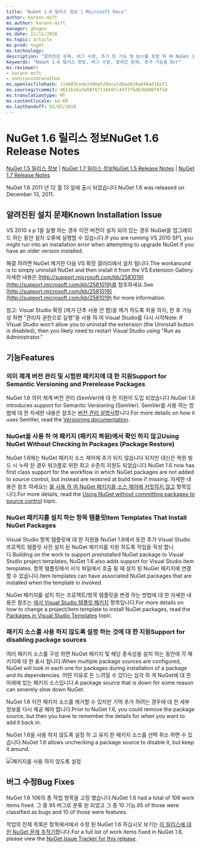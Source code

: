 ```yaml
---
title: "NuGet 1.6 릴리스 정보 | Microsoft Docs"
author: karann-msft
ms.author: karann-msft
manager: ghogen
ms.date: 11/11/2016
ms.topic: article
ms.prod: nuget
ms.technology: 
description: "알려진된 문제, 버그 수정, 추가 된 기능 및 Dcr를 포함 하 여 NuGet 1.6에 대 한 릴리스 정보입니다."
keywords: "NuGet 1.6 릴리스 정보, 버그 수정, 알려진 문제, 추가 기능을 Dcr"
ms.reviewer:
- karann-msft
- unniravindranathan
ms.openlocfilehash: 114b03cede24dee520ace1d8aa920a648ad16af1
ms.sourcegitcommit: 4651b16a3a08f6711669fc4577f5d63b600f8f58
ms.translationtype: MT
ms.contentlocale: ko-KR
ms.lasthandoff: 02/02/2018
---
```

 # <a name="nuget-16-release-notes"></a><span data-ttu-id="8725a-104">NuGet 1.6 릴리스 정보</span><span class="sxs-lookup"><span data-stu-id="8725a-104">NuGet 1.6 Release Notes</span></span>

<span data-ttu-id="8725a-105">[NuGet 1.5 릴리스 정보](../release-notes/nuget-1.5.md) | [NuGet 1.7 릴리스 정보](../release-notes/nuget-1.7.md)</span><span class="sxs-lookup"><span data-stu-id="8725a-105">[NuGet 1.5 Release Notes](../release-notes/nuget-1.5.md) | [NuGet 1.7 Release Notes](../release-notes/nuget-1.7.md)</span></span>

<span data-ttu-id="8725a-106">NuGet 1.6 2011 년 12 월 13 일에 출시 되었습니다.</span><span class="sxs-lookup"><span data-stu-id="8725a-106">NuGet 1.6 was released on December 13, 2011.</span></span>

## <a name="known-installation-issue"></a><span data-ttu-id="8725a-107">알려진된 설치 문제</span><span class="sxs-lookup"><span data-stu-id="8725a-107">Known Installation Issue</span></span>
<span data-ttu-id="8725a-108">VS 2010 s p 1을 실행 하는 경우 이전 버전이 설치 되어 있는 경우 NuGet을 업그레이드 하는 동안 설치 오류에 실행할 수 있습니다.</span><span class="sxs-lookup"><span data-stu-id="8725a-108">If you are running VS 2010 SP1, you might run into an installation error when attempting to upgrade NuGet if you have an older version installed.</span></span>

<span data-ttu-id="8725a-109">해결 하려면 NuGet 제거한 다음 VS 확장 갤러리에서 설치 됩니다.</span><span class="sxs-lookup"><span data-stu-id="8725a-109">The workaround is to simply uninstall NuGet and then install it from the VS Extension Gallery.</span></span>  <span data-ttu-id="8725a-110">자세한 내용은 [http://support.microsoft.com/kb/2581019](http://support.microsoft.com/kb/2581019)를 참조하세요.</span><span class="sxs-lookup"><span data-stu-id="8725a-110">See [http://support.microsoft.com/kb/2581019](http://support.microsoft.com/kb/2581019) for more information.</span></span>

<span data-ttu-id="8725a-111">참고: Visual Studio 확장 (제거 단추 사용 안 함)을 제거 하도록 허용 하지, 한 후 가능성 하면 "관리자 권한으로 실행"을 사용 하 여 Visual Studio를 다시 시작</span><span class="sxs-lookup"><span data-stu-id="8725a-111">Note: If Visual Studio won't allow you to uninstall the extension (the Uninstall button is disabled), then you likely need to restart Visual Studio using "Run as Administrator."</span></span>

## <a name="features"></a><span data-ttu-id="8725a-112">기능</span><span class="sxs-lookup"><span data-stu-id="8725a-112">Features</span></span>

### <a name="support-for-semantic-versioning-and-prerelease-packages"></a><span data-ttu-id="8725a-113">의미 체계 버전 관리 및 시험판 패키지에 대 한 지원</span><span class="sxs-lookup"><span data-stu-id="8725a-113">Support for Semantic Versioning and Prerelease Packages</span></span>
<span data-ttu-id="8725a-114">NuGet 1.6 의미 체계 버전 관리 (SemVer)에 대 한 지원이 도입 되었습니다.</span><span class="sxs-lookup"><span data-stu-id="8725a-114">NuGet 1.6 introduces support for Semantic Versioning (SemVer).</span></span> <span data-ttu-id="8725a-115">SemVer를 사용 하는 방법에 대 한 자세한 내용은 참조는 [버전 관리 설명서](../create-packages/prerelease-packages.md)합니다.</span><span class="sxs-lookup"><span data-stu-id="8725a-115">For more details on how it uses SemVer, read the [Versioning documentation](../create-packages/prerelease-packages.md).</span></span>

### <a name="using-nuget-without-checking-in-packages-package-restore"></a><span data-ttu-id="8725a-116">NuGet을 사용 하 여 패키지 (패키지 복원)에서 확인 하지 않고</span><span class="sxs-lookup"><span data-stu-id="8725a-116">Using NuGet Without Checking In Packages (Package Restore)</span></span>
<span data-ttu-id="8725a-117">NuGet 1.6에는 NuGet 패키지 소스 제어에 추가 되지 않습니다 되지만 대신은 복원 빌드 시 누락 된 경우 워크플로 위한 최고 수준의 지원도 되었습니다.</span><span class="sxs-lookup"><span data-stu-id="8725a-117">NuGet 1.6 now has first class support for the workflow in which NuGet packages are not added to source control, but instead are restored at build time if missing.</span></span> <span data-ttu-id="8725a-118">자세한 내용은 참조 하세요는 [를 사용 하 여 NuGet 패키지를 소스 제어에 커밋하지 않고](../consume-packages/packages-and-source-control.md) 항목입니다.</span><span class="sxs-lookup"><span data-stu-id="8725a-118">For more details, read the [Using NuGet without committing packages to source control](../consume-packages/packages-and-source-control.md) topic.</span></span>

### <a name="item-templates-that-install-nuget-packages"></a><span data-ttu-id="8725a-119">NuGet 패키지를 설치 하는 항목 템플릿</span><span class="sxs-lookup"><span data-stu-id="8725a-119">Item Templates That Install NuGet Packages</span></span>
<span data-ttu-id="8725a-120">Visual Studio 항목 템플릿에 대 한 지원을 NuGet 1.6에서 또한 추가 Visual Studio 프로젝트 템플릿 사전 설치 된 NuGet 패키지를 지원 하도록 작업을 작성 합니다.</span><span class="sxs-lookup"><span data-stu-id="8725a-120">Building on the work to support preinstalled NuGet package to Visual Studio project templates, NuGet 1.6 also adds support for Visual Studio item templates.</span></span> <span data-ttu-id="8725a-121">항목 템플릿에서 서식 파일에서 호출 될 때 설치 된 NuGet 패키지에 연결할 수 있습니다.</span><span class="sxs-lookup"><span data-stu-id="8725a-121">Item templates can have associated NuGet packages that are installed when the template in invoked.</span></span>

<span data-ttu-id="8725a-122">NuGet 패키지를 설치 하는 프로젝트/항목 템플릿을 변경 하는 방법에 대 한 자세한 내용은 참조는 [에서 Visual Studio 템플릿 패키지](../visual-studio-extensibility/visual-studio-templates.md) 항목입니다.</span><span class="sxs-lookup"><span data-stu-id="8725a-122">For more details on how to change a project/item template to install NuGet packages, read the [Packages in Visual Studio Templates](../visual-studio-extensibility/visual-studio-templates.md) topic.</span></span>

### <a name="support-for-disabling-package-sources"></a><span data-ttu-id="8725a-123">패키지 소스를 사용 하지 않도록 설정 하는 것에 대 한 지원</span><span class="sxs-lookup"><span data-stu-id="8725a-123">Support for disabling package sources</span></span>
<span data-ttu-id="8725a-124">여러 패키지 소스를 구성 하면 NuGet 패키지 및 해당 종속성을 설치 하는 동안에 각 패키지에 대 한 표시 됩니다.</span><span class="sxs-lookup"><span data-stu-id="8725a-124">When multiple package sources are configured, NuGet will look in each one for packages during installation of a package and its dependencies.</span></span> <span data-ttu-id="8725a-125">어떤 이유로 든 느려질 수 있다는 심각 하 게 NuGet에 대 한 아래에 있는 패키지 소스입니다.</span><span class="sxs-lookup"><span data-stu-id="8725a-125">A package source that is down for some reason can severely slow down NuGet.</span></span>

<span data-ttu-id="8725a-126">NuGet 1.6 이전 패키지 소스를 제거할 수 있지만 기억 추가 하려는 경우에 대 한 세부 정보를 다시 제공 해야 합니다.</span><span class="sxs-lookup"><span data-stu-id="8725a-126">Prior to NuGet 1.6, you could remove the package source, but then you have to remember the details for when you want to add it back in.</span></span>

<span data-ttu-id="8725a-127">NuGet 1.6을 사용 하지 않도록 설정 하 고 유지 한 패키지 소스를 선택 취소 하면 수 있습니다.</span><span class="sxs-lookup"><span data-stu-id="8725a-127">NuGet 1.6 allows unchecking a package source to disable it, but keep it around.</span></span>

![패키지를 사용 하지 않도록 설정](./media/package-source-with-disabled-source.png)

## <a name="bug-fixes"></a><span data-ttu-id="8725a-129">버그 수정</span><span class="sxs-lookup"><span data-stu-id="8725a-129">Bug Fixes</span></span>
<span data-ttu-id="8725a-130">NuGet 1.6 106의 총 작업 항목을 고정 했습니다.</span><span class="sxs-lookup"><span data-stu-id="8725a-130">NuGet 1.6 had a total of 106 work items fixed.</span></span> <span data-ttu-id="8725a-131">그 중 95 버그로 분류 된 되었고 그 중 10 기능.</span><span class="sxs-lookup"><span data-stu-id="8725a-131">95 of those were classified as bugs and 10 of those were features.</span></span>

<span data-ttu-id="8725a-132">작업의 전체 목록은 항목에서에서 수정 된 NuGet 1.6 하십시오 보기는 [이 릴리스에 대 한 NuGet 문제 추적기](http://nuget.codeplex.com/workitem/list/advanced?keyword=&status=Closed&type=All&priority=All&release=NuGet%201.6&assignedTo=All&component=All&sortField=Votes&sortDirection=Descending&page=0)합니다.</span><span class="sxs-lookup"><span data-stu-id="8725a-132">For a full list of work items fixed in NuGet 1.6, please view the [NuGet Issue Tracker for this release](http://nuget.codeplex.com/workitem/list/advanced?keyword=&status=Closed&type=All&priority=All&release=NuGet%201.6&assignedTo=All&component=All&sortField=Votes&sortDirection=Descending&page=0).</span></span>
